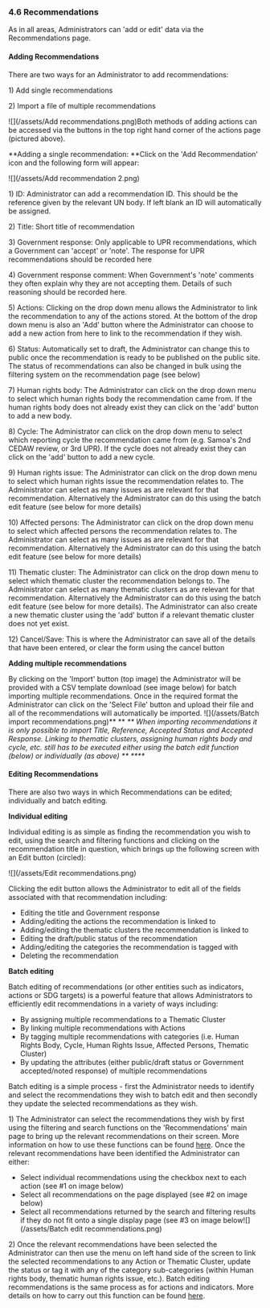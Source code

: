 ### 4.6 Recommendations

As in all areas, Administrators can 'add or edit' data via the Recommendations page.

#### Adding Recommendations

There are two ways for an Administrator to add recommendations:

1\) Add single recommendations

2\) Import a file of multiple recommendations

![](/assets/Add recommendations.png)Both methods of adding actions can be accessed via the buttons in the top right hand corner of the actions page \(pictured above\).

**Adding a single recommendation: **Click on the 'Add Recommendation' icon and the following form will appear:

![](/assets/Add recommendation 2.png)

1\) ID: Administrator can add a recommendation ID. This should be the reference given by the relevant UN body. If left blank an ID will automatically be assigned.

2\) Title: Short title of recommendation

3\) Government response: Only applicable to UPR recommendations, which a Government can 'accept' or 'note'. The response for UPR recommendations should be recorded here

4\) Government response comment: When Government's 'note' comments they often explain why they are not accepting them. Details of such reasoning should be recorded here.

5\) Actions: Clicking on the drop down menu allows the Administrator to link the recommendation to any of the actions stored. At the bottom of the drop down menu is also an 'Add' button where the Administrator can choose to add a new action from here to link to the recommendation if they wish.

6\) Status: Automatically set to draft, the Administrator can change this to public once the recommendation is ready to be published on the public site. The status of recommendations can also be changed in bulk using the filtering system on the recommendation page \(see below\)

7\) Human rights body: The Administrator can click on the drop down menu to select which human rights body the recommendation came from. If the human rights body does not already exist they can click on the 'add' button to add a new body.

8\) Cycle: The Administrator can click on the drop down menu to select which reporting cycle the recommendation came from \(e.g. Samoa's 2nd CEDAW review, or 3rd UPR\). If the cycle does not already exist they can click on the 'add' button to add a new cycle.

9\) Human rights issue: The Administrator can click on the drop down menu to select which human rights issue the recommendation relates to. The Administrator can select as many issues as are relevant for that recommendation. Alternatively the Administrator can do this using the batch edit feature \(see below for more details\)

10\) Affected persons: The Administrator can click on the drop down menu to select which affected persons the recommendation relates to. The Administrator can select as many issues as are relevant for that recommendation. Alternatively the Administrator can do this using the batch edit feature \(see below for more details\)

11\) Thematic cluster: The Administrator can click on the drop down menu to select which thematic cluster the recommendation belongs to. The Administrator can select as many thematic clusters as are relevant for that recommendation. Alternatively the Administrator can do this using the batch edit feature \(see below for more details\). The Administrator can also create a new thematic cluster using the 'add' button if a relevant thematic cluster does not yet exist.

12\) Cancel/Save: This is where the Administrator can save all of the details that have been entered, or clear the form using the cancel button

**Adding multiple recommendations**

By clicking on the 'Import' button \(top image\) the Administrator will be provided with a CSV template download \(see image below\) for batch importing multiple recommendations. Once in the required format the Administrator can click on the 'Select File' button and upload their file and all of the recommendations will automatically be imported. ![](/assets/Batch import recommendations.png)** ** _\*\* When importing recommendations it is only possible to import Title, Reference, Accepted Status and Accepted Response. Linking to thematic clusters, assigning human rights body and cycle, etc. still has to be executed either using the batch edit function \(below\) or individually \(as above\) ** \*\***_

#### Editing Recommendations

There are also two ways in which Recommendations can be edited; individually and batch editing.

**Individual editing**

Individual editing is as simple as finding the recommendation you wish to edit, using the search and filtering functions and clicking on the recommendation title in question, which brings up the following screen with an Edit button \(circled\):

![](/assets/Edit recommendations.png)

Clicking the edit button allows the Administrator to edit all of the fields associated with that recommendation including:

* Editing the title and Government response
* Adding/editing the actions the recommendation is linked to
* Adding/editing the thematic clusters the recommendation is linked to
* Editing the draft/public status of the recommendation
* Adding/editing the categories the recommendation is tagged with
* Deleting the recommendation

**Batch editing**

Batch editing of recommendations \(or other entities such as indicators, actions or SDG targets\) is a powerful feature that allows Administrators to efficiently edit recommendations in a variety of ways including:

* By assigning multiple recommendations to a Thematic Cluster
* By linking multiple recommendations with Actions
* By tagging multiple recommendations with categories \(i.e. Human Rights Body, Cycle, Human Rights Issue, Affected Persons, Thematic Cluster\)
* By updating the attributes \(either public/draft status or Government accepted/noted response\) of multiple recommendations

Batch editing is a simple process - first the Administrator needs to identify and select the recommendations they wish to batch edit and then secondly they update the selected recommendations as they wish.

1\) The Administrator can select the recommendations they wish by first using the filtering and search functions on the 'Recommendations' main page to bring up the relevant recommendations on their screen. More information on how to use these functions can be found [here](/visitors/actions.md). Once the relevant recommendations have been identified the Administrator can either:

* Select individual recommendations using the checkbox next to each action \(see \#1 on image below\)
* Select all recommendations on the page displayed \(see \#2 on image below\)
* Select all recommendations returned by the search and filtering results if they do not fit onto a single display page \(see \#3 on image below![](/assets/Batch edit recommendations.png)

2\) Once the relevant recommendations have been selected the Administrator can then use the menu on left hand side of the screen to link the selected recommendations to any Action or Thematic Cluster, update the status or tag it with any of the category sub-categories \(within Human rights body, thematic human rights issue, etc.\). Batch editing recommendations is the same process as for actions and indicators. More details on how to carry out this function can be found [here](/users/actions.md).

####

